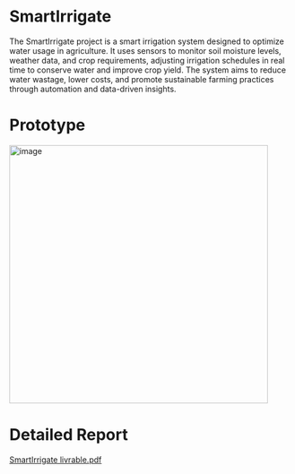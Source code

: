 # SmartIrrigate
The SmartIrrigate project is a smart irrigation system designed to optimize water usage in agriculture. It uses sensors to monitor soil moisture levels, weather data, and crop requirements, adjusting irrigation schedules in real time to conserve water and improve crop yield. The system aims to reduce water wastage, lower costs, and promote sustainable farming practices through automation and data-driven insights.
# Prototype
<img width="461" alt="image" src="https://github.com/user-attachments/assets/ca184da1-b4c2-4216-b763-be716c37278a" />

# Detailed Report
[SmartIrrigate livrable.pdf](https://github.com/user-attachments/files/19250614/SmartIrrigate.livrable.pdf)
